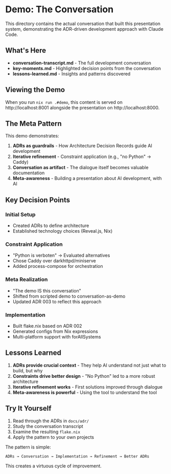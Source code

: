 # Demo: The Conversation

This directory contains the actual conversation that built this presentation system, demonstrating the ADR-driven development approach with Claude Code.

## What's Here

- **conversation-transcript.md** - The full development conversation
- **key-moments.md** - Highlighted decision points from the conversation
- **lessons-learned.md** - Insights and patterns discovered

## Viewing the Demo

When you run `nix run .#demo`, this content is served on http://localhost:8001 alongside the presentation on http://localhost:8000.

## The Meta Pattern

This demo demonstrates:

1. **ADRs as guardrails** - How Architecture Decision Records guide AI development
2. **Iterative refinement** - Constraint application (e.g., "no Python" → Caddy)
3. **Conversation as artifact** - The dialogue itself becomes valuable documentation
4. **Meta-awareness** - Building a presentation about AI development, with AI

## Key Decision Points

### Initial Setup
- Created ADRs to define architecture
- Established technology choices (Reveal.js, Nix)

### Constraint Application
- "Python is verboten" → Evaluated alternatives
- Chose Caddy over darkhttpd/miniserve
- Added process-compose for orchestration

### Meta Realization
- "The demo IS this conversation"
- Shifted from scripted demo to conversation-as-demo
- Updated ADR 003 to reflect this approach

### Implementation
- Built flake.nix based on ADR 002
- Generated configs from Nix expressions
- Multi-platform support with forAllSystems

## Lessons Learned

1. **ADRs provide crucial context** - They help AI understand not just what to build, but why
2. **Constraints drive better design** - "No Python" led to a more robust architecture
3. **Iterative refinement works** - First solutions improved through dialogue
4. **Meta-awareness is powerful** - Using the tool to understand the tool

## Try It Yourself

1. Read through the ADRs in `docs/adr/`
2. Study the conversation transcript
3. Examine the resulting `flake.nix`
4. Apply the pattern to your own projects

The pattern is simple:
```
ADRs → Conversation → Implementation → Refinement → Better ADRs
```

This creates a virtuous cycle of improvement.
